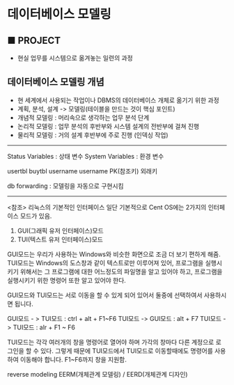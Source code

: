 # 데이터베이스 모델링

## ■ PROJECT
- 현실 업무를 시스템으로 옮겨놓는 일련의 과정

## 데이터베이스 모델링 개념

- 현 세계에서 사용되는 작업이나 DBMS의 데이터베이스 개체로 옮기기 위한 과정
- 계획, 분석, 설계 -> 모델링(테이블을 만드는 것이 핵심 포인트)
- 개념적 모델링 : 머리속으로 생각하는 업무 분석 단계
- 논리적 모델링 : 업무 분석의 후반부와 시스템 설계의 전반부에 걸쳐 진행
- 물리적 모델링 : 거의 설계 후반부에 주로 진행 (인덱싱 작업)



---

Status Variables : 상태 변수
System Variables : 환경 변수




usertbl                    buytbl
username		  username
PK(참조키)               외래키

db forwarding : 모델링을 자동으로 구현시킴

---


<참조>
리눅스의 기본적인 인터페이스
일단 기본적으로 Cent OS에는 2가지의 인터페이스 모드가 있음.
1. GUI(그래픽 유저 인터페이스)모드
2. TUI(텍스트 유저 인터페이스)모드

GUI모드는 우리가 사용하는 Windows와 비슷한 화면으로 조금 더 보기 편하게 해줌. 
TUI모드는 Windows의 도스창과 같이 텍스트로만 이루어져 있어, 프로그램을 실행시키기 위해서는 
그 프로그램에 대한 어느정도의 파일명을 알고 있어야 하고, 프로그램을 실행시키기 위한 명령어 또한
알고 있어야 한다. 

GUI모드와 TUI모드는 서로 이동을 할 수 있게 되어 있어서 둘중에 선택하여서 사용하시면 됩니다. 

 GUI모드 - > TUI모드 : ctrl + alt + F1~F6
 TUI모드 -> GUI모드 : alt + F7
 TUI모드 ->  TUI모드 : alr + F1 ~ F6

 TUI모드는 각각 여러개의 창을 명령어로 열어야 하며 가각의 창마다 다른 계정으로 로그인을 할 수 있다. 
그렇게 때문에  TUI모드에서  TUI모드로 이동할때에도 명령어를 사용하여 이동해야 합니다.
F1~F6까지 창을 지원함.

reverse modeling
EERM(개체관계 모델링) / EERD(개체관계 디자인)